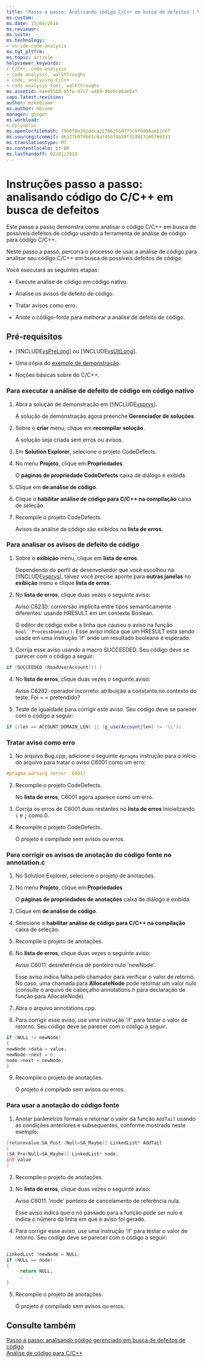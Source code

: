 ```yaml
---
title: "Passo a passo: Analisando código C/C++ em busca de defeitos | Microsoft Docs"
ms.custom: 
ms.date: 11/04/2016
ms.reviewer: 
ms.suite: 
ms.technology:
- vs-ide-code-analysis
ms.tgt_pltfrm: 
ms.topic: article
helpviewer_keywords:
- C/C++, code analysis
- code analysis, walkthroughs
- code, analyzing C/C++
- code analysis tool, walkthroughs
ms.assetid: eaee55b8-85fe-47c7-a489-9be0c46ae8af
caps.latest.revision: 
author: mikeblome
ms.author: mblome
manager: ghogen
ms.workload:
- cplusplus
ms.openlocfilehash: f9b0f8e36cddca227062550775c9f6098aeb1c6f
ms.sourcegitcommit: d6327b978661c0a745bf4b59f32d8171607803a3
ms.translationtype: MT
ms.contentlocale: pt-BR
ms.lasthandoff: 02/01/2018
---
```

# <a name="walkthrough-analyzing-cc-code-for-defects"></a>Instruções passo a passo: analisando código do C/C++ em busca de defeitos
Este passo a passo demonstra como analisar o código C/C++ em busca de possíveis defeitos de código usando a ferramenta de análise de código para código C/C++.  
  
 Neste passo a passo, percorra o processo de usar a análise de código para analisar seu código C/C++ em busca de possíveis defeitos de código.  
  
 Você executará as seguintes etapas:  
  
-   Execute análise de código em código nativo.  
  
-   Analise os avisos de defeito de código.  
  
-   Tratar avisos como erro.  
  
-   Anote o código-fonte para melhorar a análise de defeito de código.  
  
## <a name="prerequisites"></a>Pré-requisitos  
  
-   [!INCLUDE[vsPreLong](../code-quality/includes/vsprelong_md.md)] ou [!INCLUDE[vsUltLong](../code-quality/includes/vsultlong_md.md)].  
  
-   Uma cópia do [exemplo de demonstração](../code-quality/demo-sample.md).  
  
-   Noções básicas sobre do C/C++.  
  
### <a name="to-run-code-defect-analysis-on-native-code"></a>Para executar a análise de defeito de código em código nativo  
  
1.  Abra a solução de demonstração em [!INCLUDE[vsprvs](../code-quality/includes/vsprvs_md.md)].  
  
     A solução de demonstração agora preenche **Gerenciador de soluções**.  
  
2.  Sobre o **criar** menu, clique em **recompilar solução**.  
  
     A solução seja criada sem erros ou avisos.  
  
3.  Em **Solution Explorer**, selecione o projeto CodeDefects.  
  
4.  No menu **Projeto**, clique em **Propriedades**.  
  
     O **páginas de propriedade CodeDefects** caixa de diálogo é exibida.  
  
5.  Clique em **de análise de código**.  
  
6.  Clique o **habilitar análise de código para C/C++ na compilação** caixa de seleção.  
  
7.  Recompile o projeto CodeDefects.  
  
     Avisos da análise de código são exibidos na **lista de erros**.  
  
### <a name="to-analyze-code-defect-warnings"></a>Para analisar os avisos de defeito de código  
  
1.  Sobre o **exibição** menu, clique em **lista de erros**.  
  
     Dependendo do perfil de desenvolvedor que você escolheu na [!INCLUDE[vsprvs](../code-quality/includes/vsprvs_md.md)], talvez você precise aponte para **outras janelas** no **exibição** menu e clique **lista de erros**.  
  
2.  No **lista de erros**, clique duas vezes o seguinte aviso:  
  
     Aviso C6230: conversão implícita entre tipos semanticamente diferentes: usando HRESULT em um contexto Boolean.  
  
     O editor de código exibe a linha que causou o aviso na função `bool``ProcessDomain()`. Esse aviso indica que um HRESULT está sendo usada em uma instrução 'if' onde um resultado booleano é esperado.  
  
3.  Corrija esse aviso usando a macro SUCCEEDED. Seu código deve se parecer com o código a seguir:  
  
   ```cpp
   if (SUCCEEDED (ReadUserAccount()) )  
   ```  
  
4.  No **lista de erros**, clique duas vezes o seguinte aviso:  
  
     Aviso C6282: operador incorreto: atribuição a constante no contexto do teste. Foi = = pretendido?  
  
5.  Teste de igualdade para corrigir este aviso. Seu código deve se parecer com o código a seguir:  
  
   ```cpp
   if ((len == ACCOUNT_DOMAIN_LEN) || (g_userAccount[len] != '\\'))  
   ```  
  
### <a name="to-treat-warning-as-an-error"></a>Tratar aviso como erro  
  
1.  No arquivo Bug.cpp, adicione o seguinte `#pragma` instrução para o início do arquivo para tratar o aviso C6001 como um erro:  
  
   ```cpp
   #pragma warning (error: 6001)  
   ```  
  
2.  Recompile o projeto CodeDefects.  
  
     No **lista de erros**, C6001 agora aparece como um erro.  
  
3.  Corrija os erros de C6001 duas restantes no **lista de erros** Inicializando `i` e `j` como 0.  
  
4.  Recompile o projeto CodeDefects.  
  
     O projeto é compilado sem avisos ou erros.  
  
### <a name="to-correct-the-source-code-annotation-warnings-in-annotationc"></a>Para corrigir os avisos de anotação do código fonte no annotation.c  
  
1.  No Solution Explorer, selecione o projeto de anotações.  
  
2.  No menu **Projeto**, clique em **Propriedades**.  
  
     O **páginas de propriedades de anotações** caixa de diálogo é exibida.  
  
3.  Clique em **de análise de código**.  
  
4.  Selecione o **habilitar análise de código para C/C++ na compilação** caixa de seleção.  
  
5.  Recompile o projeto de anotações.  
  
6.  No **lista de erros**, clique duas vezes o seguinte aviso:  
  
     Aviso C6011: desreferência de ponteiro nulo 'newNode'.  
  
     Esse aviso indica falha pelo chamador para verificar o valor de retorno. No caso, uma chamada para **AllocateNode** pode retornar um valor nulo (consulte o arquivo de cabeçalho annotations.h para declaração de função para AllocateNode).  
  
7.  Abra o arquivo annotations.cpp.  
  
8.  Para corrigir esse aviso, use uma instrução 'if' para testar o valor de retorno. Seu código deve se parecer com o código a seguir:  
  
   ```cpp
   if (NULL != newNode)  
   {  
   newNode->data = value;  
   newNode->next = 0;  
   node->next = newNode;  
   }
   ```
  
9. Recompile o projeto de anotações.  
  
     O projeto é compilado sem avisos ou erros.  
  
### <a name="to-use-source-code-annotation"></a>Para usar a anotação do código fonte  
  
1.  Anotar parâmetros formais e retornar o valor da função `AddTail` usando as condições anteriores e subsequentes, conforme mostrado neste exemplo:  
  
   ```cpp
   [returnvalue:SA_Post (Null=SA_Maybe)] LinkedList* AddTail
   (
   [SA_Pre(Null=SA_Maybe)] LinkedList* node,
   int value
   )
   ```
  
2.  Recompile o projeto de anotações.  
  
3.  No **lista de erros**, clique duas vezes o seguinte aviso:  
  
     Aviso C6011: 'node' ponteiro de cancelamento de referência nula.  
  
     Esse aviso indica que o nó passado para a função pode ser nulo e indica o número da linha em que o aviso foi gerado.  
  
4.  Para corrigir esse aviso, use uma instrução 'if' para testar o valor de retorno. Seu código deve se parecer com o código a seguir:  
  
   ```cpp
   . . .  
   LinkedList *newNode = NULL;   
   if (NULL == node)  
   {  
        return NULL;  
        . . .  
   }  
   ```  
  
5.  Recompile o projeto de anotações.  
  
     O projeto é compilado sem avisos ou erros.  
  
## <a name="see-also"></a>Consulte também

[Passo a passo: analisando código gerenciado em busca de defeitos de código](../code-quality/walkthrough-analyzing-managed-code-for-code-defects.md)  
[Análise de código para C/C++](../code-quality/code-analysis-for-c-cpp-overview.md)